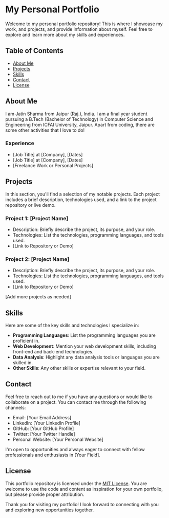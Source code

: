 # My Personal Portfolio

Welcome to my personal portfolio repository! This is where I showcase my work, and projects, and provide information about myself. Feel free to explore and learn more about my skills and experiences.

## Table of Contents

- [About Me](#about-me)
- [Projects](#projects)
- [Skills](#skills)
- [Contact](#contact)
- [License](#license)

## About Me

I am Jatin Sharma from Jaipur (Raj.), India. I am a final year student pursuing a B.Tech (Bachelor of Technology) in Computer Science and Engineering from ICFAI University, Jaipur.
Apart from coding, there are some other activities that I love to do!

### Experience

- [Job Title] at [Company], [Dates]
- [Job Title] at [Company], [Dates]
- [Freelance Work or Personal Projects]

## Projects

In this section, you'll find a selection of my notable projects. Each project includes a brief description, technologies used, and a link to the project repository or live demo.

### Project 1: [Project Name]

- Description: Briefly describe the project, its purpose, and your role.
- Technologies: List the technologies, programming languages, and tools used.
- [Link to Repository or Demo]

### Project 2: [Project Name]

- Description: Briefly describe the project, its purpose, and your role.
- Technologies: List the technologies, programming languages, and tools used.
- [Link to Repository or Demo]

[Add more projects as needed]

## Skills

Here are some of the key skills and technologies I specialize in:

- **Programming Languages**: List the programming languages you are proficient in.
- **Web Development**: Mention your web development skills, including front-end and back-end technologies.
- **Data Analysis**: Highlight any data analysis tools or languages you are skilled in.
- **Other Skills**: Any other skills or expertise relevant to your field.

## Contact

Feel free to reach out to me if you have any questions or would like to collaborate on a project. You can contact me through the following channels:

- Email: [Your Email Address]
- LinkedIn: [Your LinkedIn Profile]
- GitHub: [Your GitHub Profile]
- Twitter: [Your Twitter Handle]
- Personal Website: [Your Personal Website]

I'm open to opportunities and always eager to connect with fellow professionals and enthusiasts in [Your Field].

## License

This portfolio repository is licensed under the [MIT License](LICENSE). You are welcome to use the code and content as inspiration for your own portfolio, but please provide proper attribution.

Thank you for visiting my portfolio! I look forward to connecting with you and exploring new opportunities together.
